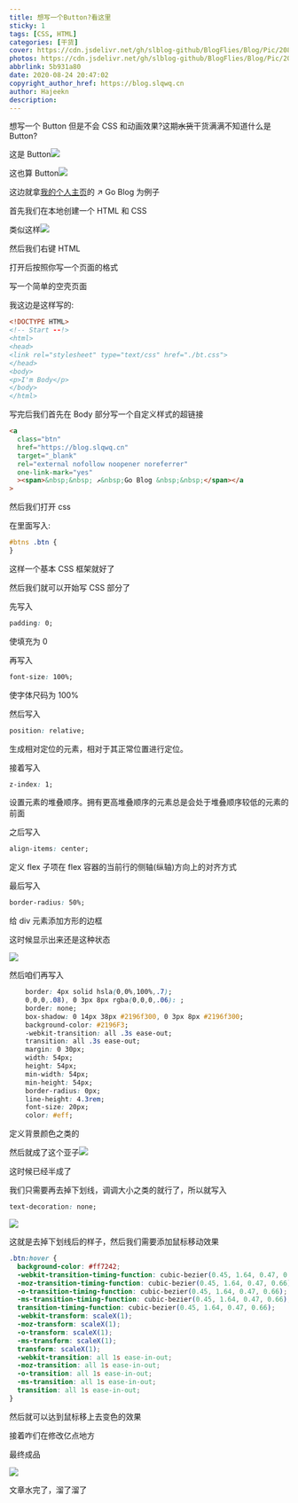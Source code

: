 ```yaml
---
title: 想写一个Button?看这里
sticky: 1
tags: [CSS, HTML]
categories: [干货]
cover: https://cdn.jsdelivr.net/gh/slblog-github/BlogFlies/Blog/Pic/20824Cover.png
photos: https://cdn.jsdelivr.net/gh/slblog-github/BlogFlies/Blog/Pic/20824Cover.png
abbrlink: 5b931a80
date: 2020-08-24 20:47:02
copyright_author_href: https://blog.slqwq.cn
author: Hajeekn
description:
---
```


想写一个 Button 但是不会 CSS 和动画效果?这期~~水货~~干货满满不知道什么是 Button?

这是 Button![](https://cdn.jsdelivr.net/gh/slblog-github/BlogFlies/Blog/Pic/image-20200824204912814.png#alt=#align=left&display=inline&height=74&margin=%5Bobject%20Object%5D&originHeight=74&originWidth=253&status=done&style=none&width=253)

这也算 Button![](https://cdn.jsdelivr.net/gh/slblog-github/BlogFlies/Blog/Pic/image-20200824205205073.png#alt=image-20200824205205073#align=left&display=inline&height=51&margin=%5Bobject%20Object%5D&originHeight=51&originWidth=253&status=done&style=none&width=253)

这边就拿[我的个人主页](https://slqwq.cn)的 ↗ Go Blog 为例子

首先我们在本地创建一个 HTML 和 CSS

类似这样![](https://cdn.jsdelivr.net/gh/slblog-github/BlogFlies/Blog/Pic/image-20200824205941692.png#alt=image-20200824205941692#align=left&display=inline&height=57&margin=%5Bobject%20Object%5D&originHeight=57&originWidth=108&status=done&style=none&width=108)

然后我们右键 HTML

打开后按照你写一个页面的格式

写一个简单的空壳页面

我这边是这样写的:

```html
<!DOCTYPE HTML>
<!-- Start --!>
<html>
<head>
<link rel="stylesheet" type="text/css" href="./bt.css">
</head>
<body>
<p>I'm Body</p>
</body>
</html>
```

写完后我们首先在 Body 部分写一个自定义样式的超链接

```html
<a
  class="btn"
  href="https://blog.slqwq.cn"
  target="_blank"
  rel="external nofollow noopener noreferrer"
  one-link-mark="yes"
  ><span>&nbsp;&nbsp; ↗&nbsp;Go Blog &nbsp;&nbsp;</span></a
>
```

然后我们打开 css

在里面写入:

```css
#btns .btn {
}
```

这样一个基本 CSS 框架就好了

然后我们就可以开始写 CSS 部分了

先写入

```css
padding: 0;
```

使填充为 0

再写入

```css
font-size: 100%;
```

使字体尺码为 100%

然后写入

```css
position: relative;
```

生成相对定位的元素，相对于其正常位置进行定位。

接着写入

```css
z-index: 1;
```

设置元素的堆叠顺序。拥有更高堆叠顺序的元素总是会处于堆叠顺序较低的元素的前面

之后写入

```css
align-items: center;
```

定义 flex 子项在 flex 容器的当前行的侧轴(纵轴)方向上的对齐方式

最后写入

```css
border-radius: 50%;
```

给 div 元素添加方形的边框

这时候显示出来还是这种状态

![](https://cdn.jsdelivr.net/gh/slblog-github/BlogFlies/Blog/Pic/image-20200824211520197.png#alt=image-20200824211520197#align=left&display=inline&height=34&margin=%5Bobject%20Object%5D&originHeight=34&originWidth=181&status=done&style=none&width=181)

然后咱们再写入

```css
    border: 4px solid hsla(0,0%,100%,.7);
    0,0,0,.08), 0 3px 8px rgba(0,0,0,.06): ;
    border: none;
    box-shadow: 0 14px 38px #2196f300, 0 3px 8px #2196f300;
    background-color: #2196F3;
    -webkit-transition: all .3s ease-out;
    transition: all .3s ease-out;
    margin: 0 30px;
    width: 54px;
    height: 54px;
    min-width: 54px;
    min-height: 54px;
    border-radius: 0px;
    line-height: 4.3rem;
    font-size: 20px;
    color: #eff;
```

定义背景颜色之类的

然后就成了这个亚子![](https://cdn.jsdelivr.net/gh/slblog-github/BlogFlies/Blog/Pic/image-20200824212140436.png#alt=image-20200824212140436#align=left&display=inline&height=39&margin=%5Bobject%20Object%5D&originHeight=39&originWidth=267&status=done&style=none&width=267)

这时候已经半成了

我们只需要再去掉下划线，调调大小之类的就行了，所以就写入

```css
text-decoration: none;
```

![](https://cdn.jsdelivr.net/gh/slblog-github/BlogFlies/Blog/Pic/image-20200824212559632.png#alt=image-20200824212559632#align=left&display=inline&height=67&margin=%5Bobject%20Object%5D&originHeight=67&originWidth=171&status=done&style=none&width=171)

这就是去掉下划线后的样子，然后我们需要添加鼠标移动效果

```css
.btn:hover {
  background-color: #ff7242;
  -webkit-transition-timing-function: cubic-bezier(0.45, 1.64, 0.47, 0.66);
  -moz-transition-timing-function: cubic-bezier(0.45, 1.64, 0.47, 0.66);
  -o-transition-timing-function: cubic-bezier(0.45, 1.64, 0.47, 0.66);
  -ms-transition-timing-function: cubic-bezier(0.45, 1.64, 0.47, 0.66);
  transition-timing-function: cubic-bezier(0.45, 1.64, 0.47, 0.66);
  -webkit-transform: scaleX(1);
  -moz-transform: scaleX(1);
  -o-transform: scaleX(1);
  -ms-transform: scaleX(1);
  transform: scaleX(1);
  -webkit-transition: all 1s ease-in-out;
  -moz-transition: all 1s ease-in-out;
  -o-transition: all 1s ease-in-out;
  -ms-transition: all 1s ease-in-out;
  transition: all 1s ease-in-out;
}
```

然后就可以达到鼠标移上去变色的效果

接着咋们在修改亿点地方

最终成品

![](https://cdn.jsdelivr.net/gh/slblog-github/BlogFlies/Blog/Pic/image-20200824212841163.png#alt=image-20200824212841163#align=left&display=inline&height=80&margin=%5Bobject%20Object%5D&originHeight=80&originWidth=171&status=done&style=none&width=171)

文章水完了，溜了溜了
